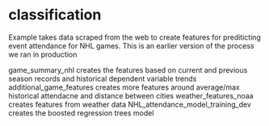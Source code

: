 # classification

Example takes data scraped from the web to create features for prediticting event attendance for NHL games. 
This is an earlier version of the process we ran in production

game_summary_nhl creates the features based on current and previous season records and historical dependent variable trends
additional_game_features creates more features around average/max historical attendacne and distance between cities
weather_features_noaa creates features from weather data
NHL_attendance_model_training_dev creates the boosted regression trees model
